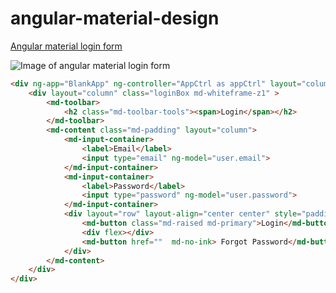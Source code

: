 # angular-material-design
[Angular material login form](http://codepen.io/ThomasBurleson/pen/wBgVpao)

![Image of angular material login form](http://res.cloudinary.com/dz0dtvouo/image/upload/c_fit,h_654,w_1217/v1474478940/angular-material-login_gpdt5d.png)

```html
<div ng-app="BlankApp" ng-controller="AppCtrl as appCtrl" layout="column" ng-cloak layout-align="center center" layout-fill>		
	<div layout="column" class="loginBox md-whiteframe-z1" >
		<md-toolbar>
			<h2 class="md-toolbar-tools"><span>Login</span></h2>
		</md-toolbar>
		<md-content	class="md-padding" layout="column">
			<md-input-container>
				<label>Email</label>
				<input type="email" ng-model="user.email">
			</md-input-container>
			<md-input-container>
				<label>Password</label>
				<input type="password" ng-model="user.password">
			</md-input-container>
			<div layout="row" layout-align="center center" style="padding-top:20px;">
				<md-button class="md-raised md-primary">Login</md-button>
				<div flex></div>
				<md-button href=""  md-no-ink> Forgot Password</md-button>
			</div>
		</md-content>
	</div>
</div>
```